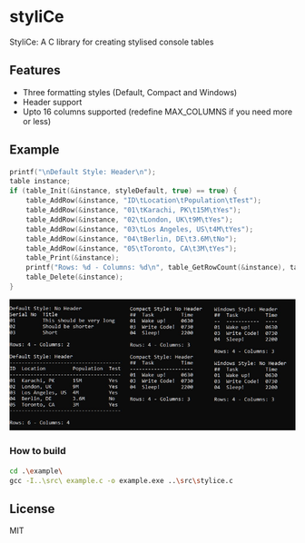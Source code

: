 # styliCe

StyliCe:  A C library for creating stylised console tables

## Features

- Three formatting styles (Default, Compact and Windows)
- Header support
- Upto 16 columns supported (redefine MAX_COLUMNS if you need more or less)

## Example

```c
printf("\nDefault Style: Header\n");
table instance;
if (table_Init(&instance, styleDefault, true) == true) {
    table_AddRow(&instance, "ID\tLocation\tPopulation\tTest");
    table_AddRow(&instance, "01\tKarachi, PK\t15M\tYes");
    table_AddRow(&instance, "02\tLondon, UK\t9M\tYes");
    table_AddRow(&instance, "03\tLos Angeles, US\t4M\tYes");
    table_AddRow(&instance, "04\tBerlin, DE\t3.6M\tNo");
    table_AddRow(&instance, "05\tToronto, CA\t3M\tYes");
    table_Print(&instance);
    printf("Rows: %d - Columns: %d\n", table_GetRowCount(&instance), table_GetColumnCount(&instance));
    table_Delete(&instance);
}
```

![Example](example/example.jpg)

### How to build

```bash
cd .\example\
gcc -I..\src\ example.c -o example.exe ..\src\stylice.c
```

## License

MIT
